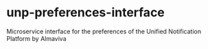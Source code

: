 # unp-preferences-interface
Microservice interface for the preferences of the Unified Notification Platform by Almaviva
